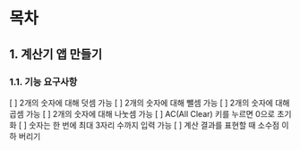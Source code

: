 # 목차
## 1. 계산기 앱 만들기
### 1.1. 기능 요구사항
[ ] 2개의 숫자에 대해 덧셈 가능
[ ] 2개의 숫자에 대해 뺄셈 가능
[ ] 2개의 숫자에 대해 곱셈 가능
[ ] 2개의 숫자에 대해 나눗셈 가능
[ ] AC(All Clear) 키를 누르면 0으로 초기화
[ ] 숫자는 한 번에 최대 3자리 수까지 입력 가능
[ ] 계산 결과를 표현할 때 소수점 이하 버리기
